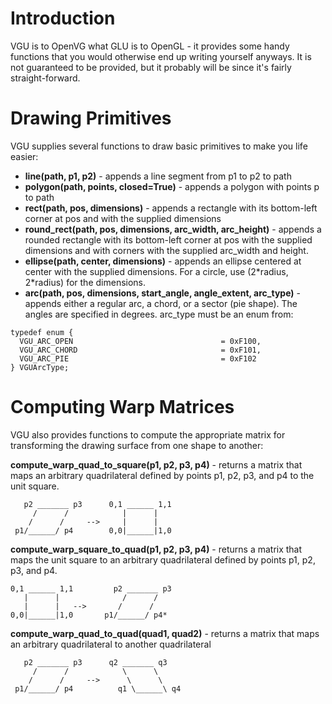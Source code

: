 # Introduction #

VGU is to OpenVG what GLU is to OpenGL - it provides some handy functions that you would otherwise end up writing yourself anyways. It is not guaranteed to be provided, but it probably will be since it's fairly straight-forward.

# Drawing Primitives #

VGU supplies several functions to draw basic primitives to make you life easier:

  * **line(path, p1, p2)** - appends a line segment from p1 to p2 to path
  * **polygon(path, points, closed=True)** - appends a polygon with points p to path
  * **rect(path, pos, dimensions)** - appends a rectangle with its bottom-left corner at pos and with the supplied dimensions
  * **round\_rect(path, pos, dimensions, arc\_width, arc\_height)** - appends a rounded rectangle with its bottom-left corner at pos with the supplied dimensions and with corners with the supplied arc\_width and height.
  * **ellipse(path, center, dimensions)** - appends an ellipse centered at center with the supplied dimensions. For a circle, use (2\*radius, 2\*radius) for the dimensions.
  * **arc(path, pos, dimensions, start\_angle, angle\_extent, arc\_type)** - appends either a regular arc, a chord, or a sector (pie shape). The angles are specified in degrees. arc\_type must be an enum from:

```
typedef enum {
  VGU_ARC_OPEN                                 = 0xF100,
  VGU_ARC_CHORD                                = 0xF101,
  VGU_ARC_PIE                                  = 0xF102
} VGUArcType;
```

# Computing Warp Matrices #

VGU also provides functions to compute the appropriate matrix for transforming the drawing surface from one shape to another:

**compute\_warp\_quad\_to\_square(p1, p2, p3, p4)** - returns a matrix that maps an arbitrary quadrilateral defined by points p1, p2, p3, and p4 to the unit square.

```
   p2 _______ p3      0,1 ______ 1,1
     /      /            |      |
    /      /     -->     |      |
 p1/______/ p4        0,0|______|1,0
```

**compute\_warp\_square\_to\_quad(p1, p2, p3, p4)** - returns a matrix that maps the unit square to an arbitrary quadrilateral defined by points p1, p2, p3, and p4.

```
0,1 ______ 1,1         p2 _______ p3
   |      |              /      /
   |      |   -->       /      /
0,0|______|1,0       p1/______/ p4*
```

**compute\_warp\_quad\_to\_quad(quad1, quad2)** - returns a matrix that maps an arbitrary quadrilateral to another quadrilateral

```
   p2 _______ p3      q2 _______ q3
     /      /            \      \
    /      /     -->      \      \
 p1/______/ p4          q1 \______\ q4
```
